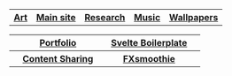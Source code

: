 <table>
  <tr>
    <th><a href="https://teaguehannam.art">Art</a></th>
    <th><a href="https://teaguehannam.com">Main site</a></th>
    <th><a href="https://teaguehannam.info/home">Research</a></th>
    <th><a href="https://react-media-hosting.netlify.app/music">Music</a></th>
    <th><a href="https://react-media-hosting.netlify.app/wallpapers">Wallpapers</a></th>
  </tr>
</table>
<table>
  <tr>
    <th></th>
    <th><a href="https://portfolio.teaguehannam.com">Portfolio</a></th>
    <th></th>
    <th><a href="https://teague-svelte.netlify.app/">Svelte Boilerplate</a></th>
    <th></th>
  <tr>
  </tr>
    <th></th>
    <th><a href="https://react-media-hosting.netlify.app/">Content Sharing</a></th>
    <th></th>
    <th><a href="https://fxsmoothie.com/">FXsmoothie</a></th>
    <th></th>
  </tr>
</table>
